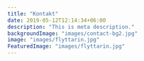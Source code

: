 ```yaml
---
title: "Kontakt"
date: 2019-05-12T12:14:34+06:00
description: "This is meta description."
backgroundImage: "images/contact-bg2.jpg"
image: "images/flyttarin.jpg"
FeaturedImage: "images/flyttarin.jpg"
---
```

